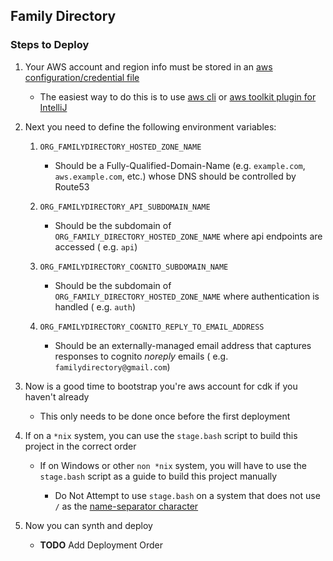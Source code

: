 ## Family Directory

### Steps to Deploy

1. Your AWS account and region info must be stored in
   an [aws configuration/credential file](https://docs.aws.amazon.com/cli/latest/userguide/cli-configure-files.html)

    - The easiest way to do this is to use [aws cli](https://aws.amazon.com/cli/)
      or [aws toolkit plugin for IntelliJ](https://plugins.jetbrains.com/plugin/11349-aws-toolkit)

2. Next you need to define the following environment variables:

    1. `ORG_FAMILYDIRECTORY_HOSTED_ZONE_NAME`

        - Should be a Fully-Qualified-Domain-Name (e.g. `example.com`, `aws.example.com`, etc.) whose DNS should be
          controlled by Route53

    2. `ORG_FAMILYDIRECTORY_API_SUBDOMAIN_NAME`

        - Should be the subdomain of `ORG_FAMILY_DIRECTORY_HOSTED_ZONE_NAME` where api endpoints are accessed (
          e.g. `api`)

    3. `ORG_FAMILYDIRECTORY_COGNITO_SUBDOMAIN_NAME`

        - Should be the subdomain of `ORG_FAMILY_DIRECTORY_HOSTED_ZONE_NAME` where authentication is handled (
          e.g. `auth`)

    4. `ORG_FAMILYDIRECTORY_COGNITO_REPLY_TO_EMAIL_ADDRESS`

        - Should be an externally-managed email address that captures responses to cognito *noreply* emails (
          e.g. `familydirectory@gmail.com`)

3. Now is a good time to bootstrap you're aws account for cdk if you haven't already

    - This only needs to be done once before the first deployment

4. If on a `*nix` system, you can use the `stage.bash` script to build this project in the correct order

    - If on Windows or other `non *nix` system, you will have to use the `stage.bash` script as a guide to build this
      project manually

        - Do Not Attempt to use `stage.bash` on a system that does not use `/` as
          the [name-separator character](https://docs.oracle.com/javase/8/docs/api/java/io/File.html#separatorChar)

5. Now you can synth and deploy

    - **TODO** Add Deployment Order